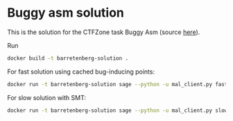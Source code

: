 # Buggy asm solution

This is the solution for the CTFZone task Buggy Asm (source [here](https://github.com/Rumata888/buggy-asm-task)).

Run
```bash
docker build -t barretenberg-solution .
```

For fast solution using cached bug-inducing points:
```bash
docker run -t barretenberg-solution sage --python -u mal_client.py fast cryptotraining.zone 1353
```
For slow solution with SMT:

```bash
docker run -t barretenberg-solution sage --python -u mal_client.py slow cryptotraining.zone 1353
```